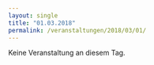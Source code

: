 ```yaml
---
layout: single
title: "01.03.2018"
permalink: /veranstaltungen/2018/03/01/
---
```


Keine Veranstaltung an diesem Tag.
